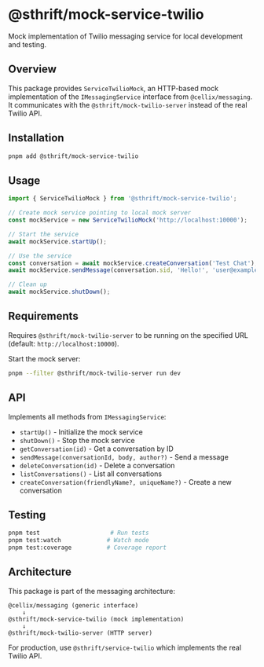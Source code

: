 # @sthrift/mock-service-twilio

Mock implementation of Twilio messaging service for local development and testing.

## Overview

This package provides `ServiceTwilioMock`, an HTTP-based mock implementation of the `IMessagingService` interface from `@cellix/messaging`. It communicates with the `@sthrift/mock-twilio-server` instead of the real Twilio API.

## Installation

```bash
pnpm add @sthrift/mock-service-twilio
```

## Usage

```typescript
import { ServiceTwilioMock } from '@sthrift/mock-service-twilio';

// Create mock service pointing to local mock server
const mockService = new ServiceTwilioMock('http://localhost:10000');

// Start the service
await mockService.startUp();

// Use the service
const conversation = await mockService.createConversation('Test Chat');
await mockService.sendMessage(conversation.sid, 'Hello!', 'user@example.com');

// Clean up
await mockService.shutDown();
```

## Requirements

Requires `@sthrift/mock-twilio-server` to be running on the specified URL (default: `http://localhost:10000`).

Start the mock server:
```bash
pnpm --filter @sthrift/mock-twilio-server run dev
```

## API

Implements all methods from `IMessagingService`:

- `startUp()` - Initialize the mock service
- `shutDown()` - Stop the mock service
- `getConversation(id)` - Get a conversation by ID
- `sendMessage(conversationId, body, author?)` - Send a message
- `deleteConversation(id)` - Delete a conversation
- `listConversations()` - List all conversations
- `createConversation(friendlyName?, uniqueName?)` - Create a new conversation

## Testing

```bash
pnpm test                    # Run tests
pnpm test:watch             # Watch mode
pnpm test:coverage          # Coverage report
```

## Architecture

This package is part of the messaging architecture:

```
@cellix/messaging (generic interface)
    ↓
@sthrift/mock-service-twilio (mock implementation)
    ↓
@sthrift/mock-twilio-server (HTTP server)
```

For production, use `@sthrift/service-twilio` which implements the real Twilio API.
